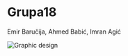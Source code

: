 # Grupa18
Emir Baručija, Ahmed Babić, Imran Agić

![Graphic design](https://github.com/OOP-PTF-2020/Grupa18/blob/main/IMAGE/newtest.png)
